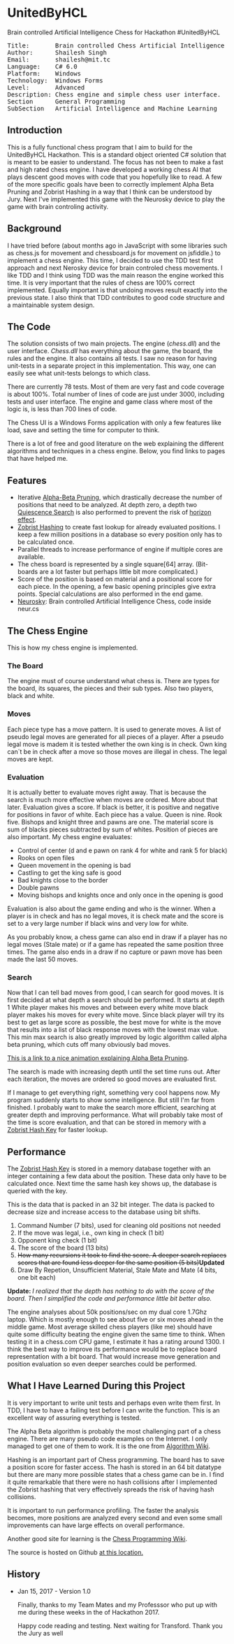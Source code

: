 # UnitedByHCL
Brain controlled Artificial Intelligence Chess for Hackathon #UnitedByHCL
<pre>
Title:       Brain controlled Chess Artificial Intelligence
Author:      Shailesh Singh
Email:       shailesh@mit.tc
Language:    C# 6.0
Platform:    Windows
Technology:  Windows Forms
Level:       Advanced
Description: Chess engine and simple chess user interface.
Section      General Programming
SubSection   Artificial Intelligence and Machine Learning
</pre>

<h2>Introduction</h2>
    <p>This is a fully functional chess program that I aim to build for the UnitedByHCL Hackathon. This is a standard object oriented C# solution that is meant to be easier to understand. The focus has not been to make a fast and high rated chess engine. I have developed a working chess AI that plays descent good moves with code that you hopefully like to read. A few of the more specific goals have been to correctly implement Alpha Beta Pruning and Zobrist Hashing in a way that I think can be understood by Jury. Next I've implemented this game with the Neurosky device to play the game with brain controling activity.</p>
    <h2>Background</h2>
    <p>I have tried before (about months ago in JavaScript with some libraries such as chess.js for movement and chessboard.js for movement on jsfiddle.) to implement a chess engine. This time, I decided to use the TDD test first approach and next Nerosky device for brain controled chess movements. I like TDD and I think using TDD was the main reason the engine worked this time. It is very important that the rules of chess are 100% correct implemented. Equally important is that undoing moves result exactly into the previous state. I also think that TDD contributes to good code structure and a maintainable system design.</p>
    <h2>The Code</h2>
    <p>The solution consists of two main projects. The engine (<em>chess.dll</em>) and the user interface. <em>Chess.dll</em> has everything about the game, the board, the rules and the engine. It also contains all tests. I saw no reason for having unit-tests in a separate project in this implementation. This way, one can easily see what unit-tests belongs to which class.</p>
    <p>There are currently 78 tests. Most of them are very fast and code coverage is about 100%. Total number of lines of code are just under 3000, including tests and user interface. The engine and game class where most of the logic is, is less than 700 lines of code.</p>
    <p>The Chess UI is a Windows Forms application with only a few features like load, save and setting the time for computer to think.</p>
    <p>There is a lot of free and good literature on the web explaining the different algorithms and techniques in a chess engine. Below, you find links to pages that have helped me.</p>
    <h2>Features</h2>
    <ul>
        <li>Iterative <a href="http://will.thimbleby.net/algorithms/doku.php?id=minimax_search_with_alpha-beta_pruning">Alpha-Beta Pruning</a>, which drastically decrease the number of positions that need to be analyzed. At depth zero, a depth two <a href="https://chessprogramming.wikispaces.com/Quiescence+Search">Quiescence Search</a> is also performed to prevent the risk of <a href="https://chessprogramming.wikispaces.com/Horizon+Effect">horizon effect</a>.</li>
        <li><a href="https://chessprogramming.wikispaces.com/Zobrist+Hashing">Zobrist Hashing</a> to create fast lookup for already evaluated positions. I keep a few million positions in a database so every position only has to be calculated once.</li>
        <li>Parallel threads to increase performance of engine if multiple cores are available.</li>
        <li>The chess board is represented by a single square[64] array. (Bit-boards are a lot faster but perhaps little bit more complicated.)</li>
        <li>Score of the position is based on material and a positional score for each piece. In the opening, a few basic opening principles give extra points. Special calculations are also performed in the end game.</li>
        <li><a href="https://en.wikipedia.org/wiki/NeuroSky">Neurosky</a>: Brain controlled Artificial Intelligence Chess, code inside neur.cs</li>
    </ul>
    <h2>The Chess Engine</h2>
    <p>This is how my chess engine is implemented.</p>
    <h3>The Board</h3>
    <p>The engine must of course understand what chess is. There are types for the board, its squares, the pieces and their sub types. Also two players, black and white.</p>
    <h3>Moves</h3>
    <p>Each piece type has a move pattern. It is used to generate moves. A list of pseudo legal moves are generated for all pieces of a player. After a pseudo legal move is madem it is tested whether the own king is in check. Own king can&acute;t be in check after a move so those moves are illegal in chess. The legal moves are kept.</p>
    <h3>Evaluation</h3>
    <p>It is actually better to evaluate moves right away. That is because the search is much more effective when moves are ordered. More about that later. Evaluation gives a score. If black is better, it is positive and negative for positions in favor of white. Each piece has a value. Queen is nine. Rook five. Bishops and knight three and pawns are one. The material score is sum of blacks pieces subtracted by sum of whites. Position of pieces are also important. My chess engine evaluates:</p>
    <ul>
        <li>Control of center (d and e pawn on rank 4 for white and rank 5 for black)</li>
        <li>Rooks on open files</li>
        <li>Queen movement in the opening is bad</li>
        <li>Castling to get the king safe is good</li>
        <li>Bad knights close to the border</li>
        <li>Double pawns</li>
        <li>Moving bishops and knights once and only once in the opening is good</li>
    </ul>
    <p>Evaluation is also about the game ending and who is the winner. When a player is in check and has no legal moves, it is check mate and the score is set to a very large number if black wins and very low for white.</p>
    <p>As you probably know, a chess game can also end in draw if a player has no legal moves (Stale mate) or if a game has repeated the same position three times. The game also ends in a draw if no capture or pawn move has been made the last 50 moves.</p>
    <h3>Search</h3>
    <p>Now that I can tell bad moves from good, I can search for good moves. It is first decided at what depth a search should be performed. It starts at depth 1 White player makes his moves and between every white move black player makes his moves for every white move. Since black player will try its best to get as large score as possible, the best move for white is the move that results into a list of black response moves with the lowest max value. This min max search is also greatly improved by logic algorithm called alpha beta pruning, which cuts off many obviously bad moves.</p>
    <p><a href="http://will.thimbleby.net/algorithms/doku.php?id=minimax_search_with_alpha-beta_pruning">This is a link to a nice animation explaining Alpha Beta Pruning</a>.</p>
    <p>The search is made with increasing depth until the set time runs out. After each iteration, the moves are ordered so good moves are evaluated first.</p>
    <p>If I manage to get everything right, something very cool happens now. My program suddenly starts to show some intelligence. But still I'm far from finished. I probably want to make the search more efficient, searching at greater depth and improving performance. What will probably take most of the time is score evaluation, and that can be stored in memory with a <a href="https://chessprogramming.wikispaces.com/Zobrist+Hashing">Zobrist Hash Key</a> for faster lookup.</p>
    <h2>Performance</h2>
    <p>The <a href="https://chessprogramming.wikispaces.com/Zobrist+Hashing">Zobrist Hash Key</a> is stored in a memory database together with an integer containing a few data about the position. These data only have to be calculated once. Next time the same hash key shows up, the database is queried with the key.</p>
    <p>This is the data that is packed in an 32 bit integer. The data is packed to decrease size and increase access to the database using bit shifts.</p>
    <ol>
        <li>Command Number (7 bits), used for cleaning old positions not needed</li>
        <li>If the move was legal, i.e., own king in check (1 bit)</li>
        <li>Opponent king check (1 bit)</li>
        <li>The score of the board (13 bits)</li>
        <li><strike>How many recursions it took to find the score. A deeper search replaces scores that are found less deeper for the same position (5 bits)</strike><b>Updated</b></li>
        <li>Draw By Repetion, Unsufficient Material, Stale Mate and Mate (4 bits, one bit each)</li>
    </ol>
    <p><b>Update: </b><i>I realized that the depth has nothing to do with the score of the board. Then I simplified the code and performance little bit better also.</i></p>
    <p>The engine analyses about 50k positions/sec on my dual core 1.7Ghz laptop. Which is mostly enough to see about five or six moves ahead in the middle game. Most average skilled chess players (like me) should have quite some difficulty beating the engine given the same time to think. When testing it in a chess.com CPU game, I estimate it has a rating around 1300. I think the best way to improve its performance would be to replace board representation with a bit board. That would increase move generation and position evaluation so even deeper searches could be performed.</p>
    <h2>What I Have Learned During this Project</h2>
    <p>It is very important to write unit tests and perhaps even write them first. In TDD, I have to have a failing test before I can write the function. This is an excellent way of assuring everything is tested.</p>
    <p>The Alpha Beta algorithm is probably the most challenging part of a chess engine. There are many pseudo code examples on the Internet. I only managed to get one of them to work. It is the one from <a href="http://will.thimbleby.net/algorithms/doku.php?id=minimax_search_with_alpha-beta_pruning">Algorithm Wiki</a>.</p>
    <p>Hashing is an important part of Chess programming. The board has to save a position score for faster access. The hash is stored in an 64 bit datatype but there are many more possible states that a chess game can be in. I find it quite remarkable that there were no hash collisions after I implemented the Zobrist hashing that very effectively spreads the risk of having hash collisions.</p>
    <p>It is important to run performance profiling. The faster the analysis becomes, more positions are analyzed every second and even some small improvements can have large effects on overall performance.</p>
    <p>Another good site for learning is the <a href="https://chessprogramming.wikispaces.com/">Chess Programming Wiki</a>.</p>
    <p>The source is hosted on Github <a href="https://github.com/shaileshgoogler/UnitedByHCL">at this location.</a></p>
    <h2>History</h2>
    <ul>
        <li>Jan 15, 2017 - Version 1.0</li>
    <p>Finally, thanks to my Team Mates and my Professsor who put up with me during these weeks in the of Hackathon 2017.</p>
    <p>Happy code reading and testing. Next waiting for Transford. Thank you the Jury as well</p>
